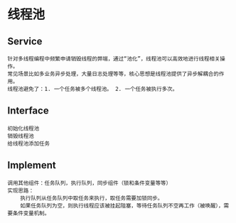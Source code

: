 # 线程池
## Service
    针对多线程编程中频繁申请销毁线程的弊端，通过“池化”，线程池可以高效地进行线程相关操作。
    常见场景比如多业务异步处理，大量日志处理等等，核心思想是线程池提供了异步解耦合的作用。
    线程池避免了：1. 一个任务被多个线程池。 2. 一个任务被执行多次。
## Interface
    初始化线程池
    销毁线程池
    给线程池添加任务
## Implement
    调用其他组件：任务队列，执行队列，同步组件（锁和条件变量等等）
    实现思路：
        执行队列从任务队列中取任务来执行，取任务需要加锁同步。
        如果任务队列为空，则执行线程应该被挂起阻塞，等待任务队列不空再工作（被唤醒），需要条件变量机制。
